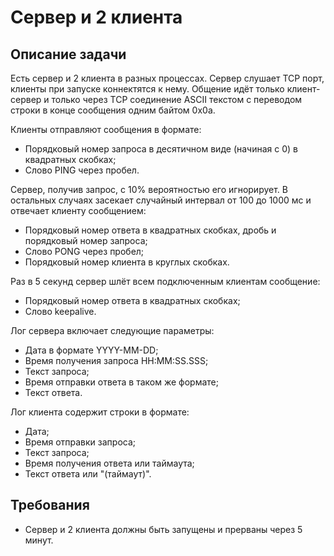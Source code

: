 # Сервер и 2 клиента

## Описание задачи
Есть сервер и 2 клиента в разных процессах. Сервер слушает TCP порт, клиенты при запуске коннектятся к нему. Общение идёт только клиент-сервер и только через TCP соединение ASCII текстом с переводом строки в конце сообщения одним байтом 0x0a.

Клиенты отправляют сообщения в формате:
- Порядковый номер запроса в десятичном виде (начиная с 0) в квадратных скобках;
- Слово PING через пробел.

Сервер, получив запрос, с 10% вероятностью его игнорирует. В остальных случаях засекает случайный интервал от 100 до 1000 мс и отвечает клиенту сообщением:
- Порядковый номер ответа в квадратных скобках, дробь и порядковый номер запроса;
- Слово PONG через пробел;
- Порядковый номер клиента в круглых скобках.

Раз в 5 секунд сервер шлёт всем подключенным клиентам сообщение:
- Порядковый номер ответа в квадратных скобках;
- Слово keepalive.

Лог сервера включает следующие параметры:
- Дата в формате YYYY-MM-DD;
- Время получения запроса HH:MM:SS.SSS;
- Текст запроса;
- Время отправки ответа в таком же формате;
- Текст ответа.

Лог клиента содержит строки в формате:
- Дата;
- Время отправки запроса;
- Текст запроса;
- Время получения ответа или таймаута;
- Текст ответа или "(таймаут)".

## Требования
- Сервер и 2 клиента должны быть запущены и прерваны через 5 минут.
